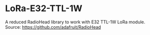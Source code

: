 # LoRa-E32-TTL-1W

A reduced RadioHead library to work with E32 TTL-1W LoRa module.
Source: https://github.com/adafruit/RadioHead

